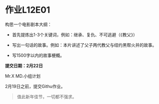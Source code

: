 # 作业L12E01
 
构思一个电影剧本大纲：
 
* 首先提炼出1-3个关键词，例如：继承、复仇、不可逃避（《教父》）
 
* 写出一句话的故事。例如：本片讲述了父子两代教父与纽约黑帮火并的故事。
 
* 写1500字以内的故事梗概。
 
**提交日期：2月22日** 

Mr.X MD.小组计划

2月19日之前，提交Githu作业。

> 值此新年佳节，一切都不强求。
